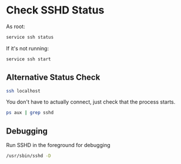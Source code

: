 # Check SSHD Status

As root:

```Bash
service ssh status
```

If it's not running:

```Bash
service ssh start
```

## Alternative Status Check

```Bash
ssh localhost
```

You don't have to actually connect, just check that the process starts.

```Bash
ps aux | grep sshd
```

## Debugging

Run SSHD in the foreground for debugging

```Bash
/usr/sbin/sshd -D
```

